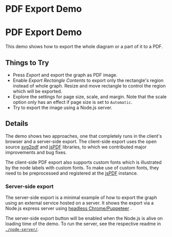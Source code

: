 <!--
 //////////////////////////////////////////////////////////////////////////////
 // @license
 // This file is part of yFiles for HTML 2.6.
 // Use is subject to license terms.
 //
 // Copyright (c) 2000-2024 by yWorks GmbH, Vor dem Kreuzberg 28,
 // 72070 Tuebingen, Germany. All rights reserved.
 //
 //////////////////////////////////////////////////////////////////////////////
-->
# PDF Export Demo

# PDF Export Demo

This demo shows how to export the whole diagram or a part of it to a PDF.

## Things to Try

- Press _Export_ and export the graph as PDF image.
- Enable _Export Rectangle Contents_ to export only the rectangle's region instead of whole graph. Resize and move rectangle to control the region which will be exported.
- Explore the settings for page size, scale, and margin. Note that the scale option only has an effect if page size is set to `Automatic`.
- Try to export the image using a Node.js server.

## Details

The demo shows two approaches, one that completely runs in the client's browser and a server-side export. The client-side export uses the open source [svg2pdf](https://github.com/yWorks/svg2pdf.js) and [jsPDF](https://github.com/MrRio/jsPDF) libraries, to which we contributed major improvements and bug fixes.

The client-side PDF export also supports custom fonts which is illustrated by the node labels with custom fonts. To make use of custom fonts, they need to be preprocessed and registered at the [jsPDF](https://github.com/MrRio/jsPDF) instance.

### Server-side export

The server-side export is a minimal example of how to export the graph using an external service hosted on a server. It shows the export via a Node.js express server using [headless Chrome/Puppeteer](https://developers.google.com/web/tools/puppeteer/) .

The server-side export button will be enabled when the Node.js is alive on loading time of the demo. To run the server, see the respective readme in [`./node-server/`](node-server/README.html).
